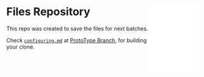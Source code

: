 <img align="right" height="177px" src="assets/icon.svg" /> Files Repository
====
This repo was created to save the files for next batches.<br/>

Check [`configuring.md`](https://github.com/eliasfaisal/FilesRepo/blob/main/configuring.md) at [ProtoType Branch](https://github.com/eliasfaisal/FilesRepo/tree/prototype), for building your clone.
<br/><br/>

